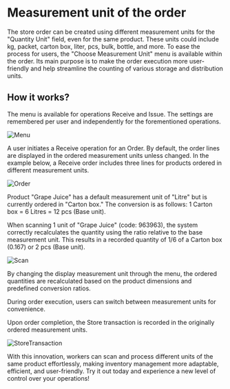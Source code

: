 # Measurement unit of the order #
The store order can be created using different measurement units for the "Quantity Unit" field, even for the same product. These units could include kg, packet, carton box, liter, pcs, bulk, bottle, and more. To ease the process for users, the "Choose Measurement Unit" menu is available within the order. Its main purpose is to make the order execution more user-friendly and help streamline the counting of various storage and distribution units.

## How it works? ##
The menu is available for operations Receive and Issue. 
The settings are remembered per user and independently for the forementioned operations.

![Menu](pictures/chooseunit1.png)

A user initiates a Receive operation for an Order. By default, the order lines are displayed in the ordered measurement units unless changed.
In the example below, a Receive order includes three lines for products ordered in different measurement units.

![Order](pictures/chooseunit2.png)

Product "Grape Juice" has a default measurement unit of "Litre" but is currently ordered in "Carton box." The conversion is as follows: 1 Carton box = 6 Litres = 12 pcs (Base unit).

When scanning 1 unit of "Grape Juice" (code: 963963), the system correctly recalculates the quantity using the ratio relative to the base measurement unit. This results in a recorded quantity of 1/6 of a Carton box (0.167) or 2 pcs (Base unit).

![Scan](pictures/chooseunit3.png)

By changing the display measurement unit through the menu, the ordered quantities are recalculated based on the product dimensions and predefined conversion ratios.

During order execution, users can switch between measurement units for convenience.

Upon order completion, the Store transaction is recorded in the originally ordered measurement units.

![StoreTransaction](pictures/chooseunit4.png)

With this innovation, workers can scan and process different units of the same product effortlessly, making inventory management more adaptable, efficient, and user-friendly. Try it out today and experience a new level of control over your operations!

